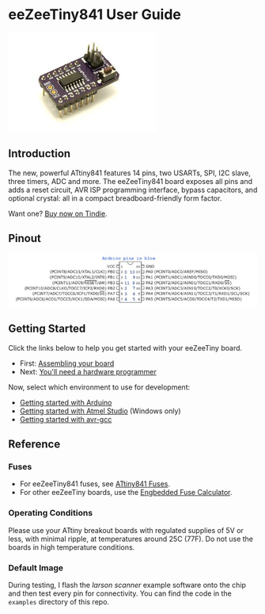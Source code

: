 # eeZeeTiny841 User Guide

![eeZeeTiny841](images/eeZeeTiny841.jpg)

## Introduction

The new, powerful ATtiny841 features 14 pins, two USARTs, SPI, I2C slave, three timers, ADC and more. The eeZeeTiny841 board exposes all pins and adds a reset circuit, AVR ISP programming interface, bypass capacitors, and optional crystal: all in a compact breadboard-friendly form factor.

Want one? [Buy now on Tindie](https://www.tindie.com/products/bot_thoughts/eezeetiny841/).

## Pinout

![pinout](images/Tiny841_pinout.jpg)

## Getting Started

Click the links below to help you get started with your eeZeeTiny board.

  * First: [Assembling your board](Assembling.md)
  * Next: [You'll need a hardware programmer](HardwareProgrammer.md)

Now, select which environment to use for development:
  * [Getting started with Arduino](Arduino.md)
  * [Getting started with Atmel Studio](AtmelStudio.md) (Windows only)
  * [Getting started with avr-gcc](AvrGcc.md)

## Reference

### Fuses

* For eeZeeTiny841 fuses, see [ATtiny841 Fuses](Tiny841Fuses.md).
* For other eeZeeTiny boards, use the [Engbedded Fuse Calculator](http://www.engbedded.com/fusecalc/).

### Operating Conditions

Please use your ATtiny breakout boards with regulated supplies of 5V or less, with minimal ripple, at temperatures around 25C (77F). Do not use the boards in high temperature conditions.

### Default Image

During testing, I flash the *larson scanner* example software onto the chip and then test every pin for connectivity. You can find the code in the ```examples``` directory of this repo.
